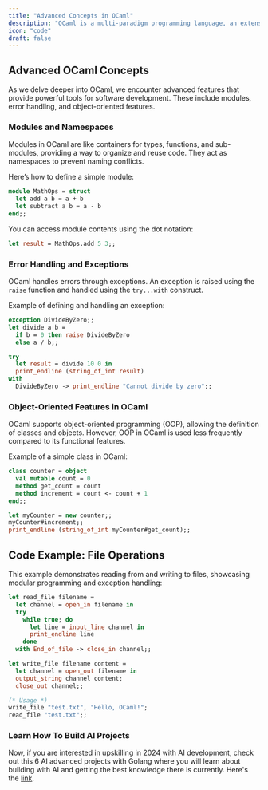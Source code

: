 ```yaml
---
title: "Advanced Concepts in OCaml"
description: "OCaml is a multi-paradigm programming language, an extension of the Caml language, and a member of the ML (Meta Language) family."
icon: "code"
draft: false
---
```


## Advanced OCaml Concepts

As we delve deeper into OCaml, we encounter advanced features that provide powerful tools for software development. These include modules, error handling, and object-oriented features.

### Modules and Namespaces

Modules in OCaml are like containers for types, functions, and sub-modules, providing a way to organize and reuse code. They act as namespaces to prevent naming conflicts.

Here’s how to define a simple module:

```ocaml
module MathOps = struct
  let add a b = a + b
  let subtract a b = a - b
end;;
```

You can access module contents using the dot notation:

```ocaml
let result = MathOps.add 5 3;;
```

### Error Handling and Exceptions

OCaml handles errors through exceptions. An exception is raised using the `raise` function and handled using the `try...with` construct.

Example of defining and handling an exception:

```ocaml
exception DivideByZero;;
let divide a b =
  if b = 0 then raise DivideByZero
  else a / b;;

try
  let result = divide 10 0 in
  print_endline (string_of_int result)
with
  DivideByZero -> print_endline "Cannot divide by zero";;
```

### Object-Oriented Features in OCaml

OCaml supports object-oriented programming (OOP), allowing the definition of classes and objects. However, OOP in OCaml is used less frequently compared to its functional features.

Example of a simple class in OCaml:

```ocaml
class counter = object
  val mutable count = 0
  method get_count = count
  method increment = count <- count + 1
end;;

let myCounter = new counter;;
myCounter#increment;;
print_endline (string_of_int myCounter#get_count);;
```

## Code Example: File Operations

This example demonstrates reading from and writing to files, showcasing modular programming and exception handling:

```ocaml
let read_file filename =
  let channel = open_in filename in
  try
    while true; do
      let line = input_line channel in
      print_endline line
    done
  with End_of_file -> close_in channel;;

let write_file filename content =
  let channel = open_out filename in
  output_string channel content;
  close_out channel;;

(* Usage *)
write_file "test.txt", "Hello, OCaml!";
read_file "test.txt";;
```

### Learn How To Build AI Projects

Now, if you are interested in upskilling in 2024 with AI development, check out this 6 AI advanced projects with Golang where you will learn about building with AI and getting the best knowledge there is currently. Here's the [link](https://akhilsharmatech.gumroad.com/l/zgxqq).
